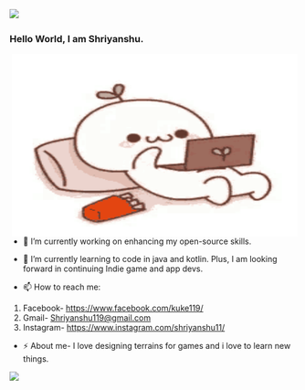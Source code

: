 ![](https://komarev.com/ghpvc/?username=Shriyanshu1&color=blue)

### Hello World, I am Shriyanshu.
<img align="right" alt="GIF" src="https://github.com/Shriyanshu1/Shriyanshu1/blob/main/GIF/githubreadme.gif" width="500" height="320" />



- 🔭 I’m currently working on enhancing my open-source skills.
- 🌱 I’m currently learning to code in java and kotlin. Plus, I am looking forward in continuing Indie game and app devs.

- 📫 How to reach me: 
1. Facebook- https://www.facebook.com/kuke119/   
2. Gmail- Shriyanshu119@gmail.com  
3. Instagram- https://www.instagram.com/shriyanshu11/
- ⚡ About me- I love designing terrains for games and i love to learn new things.


<img src = "https://github-readme-stats.vercel.app/api?username=Shriyanshu1&&show_icons=true&title_color=ffffff&icon_color=0000FF&text_color=000000&bg_color=32CD32">
